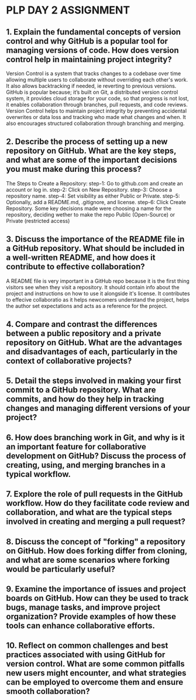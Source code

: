 # PLP DAY 2 ASSIGNMENT

## 1. Explain the fundamental concepts of version control and why GitHub is a popular tool for managing versions of code. How does version control help in maintaining project integrity?
Version Control is a system that tracks changes to a codebase over time allowing multiple users to collaborate without overriding each other's work. It also allows backtracking if needed, ie reverting to previous versions. GitHub is popular because; it’s built on Git, a distributed version control system, it provides cloud storage for your code, so that progress is not lost, it enables collaboration through branches, pull requests, and code reviews. Version Control helps to maintain project integrity by preventing accidental overwrites or data loss and tracking who made what changes and when. It also encourages structured collaboration through branching and merging.

## 2. Describe the process of setting up a new repository on GitHub. What are the key steps, and what are some of the important decisions you must make during this process?
The Steps to Create a Repository:
step-1: Go to github.com and create an account or log in.
step-2: Click on New Repository.
step-3: Choose a repository name.
step-4: Set visibility as either Public or Private.
step-5: Optionally, add a README.md, .gitignore, and license.
step-6: Click Create Repository.
Some key decisions made were choosing a name for the repository, deciding wether to make the repo Public (Open-Source) or Private (restricted access)

## 3. Discuss the importance of the README file in a GitHub repository. What should be included in a well-written README, and how does it contribute to effective collaboration?
A README file is very important in a GitHub repo because it is the first thing visitors see when they visit a repository. It should contain info about the project and instructions on how to use it alongside it's license. It contributes to effecive collaboratio as it helps newcomers understand the project, helps the author set expectations and acts as a reference for the project.

## 4. Compare and contrast the differences between a public repository and a private repository on GitHub. What are the advantages and disadvantages of each, particularly in the context of collaborative projects?

## 5. Detail the steps involved in making your first commit to a GitHub repository. What are commits, and how do they help in tracking changes and managing different versions of your project?

## 6. How does branching work in Git, and why is it an important feature for collaborative development on GitHub? Discuss the process of creating, using, and merging branches in a typical workflow.

## 7. Explore the role of pull requests in the GitHub workflow. How do they facilitate code review and collaboration, and what are the typical steps involved in creating and merging a pull request?

## 8. Discuss the concept of "forking" a repository on GitHub. How does forking differ from cloning, and what are some scenarios where forking would be particularly useful?

## 9. Examine the importance of issues and project boards on GitHub. How can they be used to track bugs, manage tasks, and improve project organization? Provide examples of how these tools can enhance collaborative efforts.

## 10. Reflect on common challenges and best practices associated with using GitHub for version control. What are some common pitfalls new users might encounter, and what strategies can be employed to overcome them and ensure smooth collaboration?
